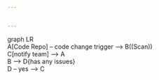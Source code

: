 ```yaml
---


---
```


<p>graph LR<br>
A[Code Repo] – code change trigger --&gt; B((Scan))<br>
C[notify team] --&gt; A<br>
B --&gt; D{has any issues}<br>
D – yes --&gt; C</p>
<pre><code></code></pre>

